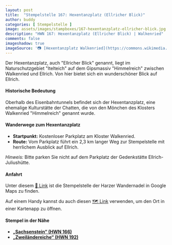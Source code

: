 ```yaml
---
layout: post
title:  "Stempelstelle 167: Hexentanzplatz (Ellricher Blick)"
author: buddy
categories: [ Stempelstelle ]
image: assets/images/stampboxes/167-hexentanzplatz-ellricher-blick.jpg
description: "HWN 167: Hexentanzplatz (Ellricher Blick) | Walkenried"
comments: false
imageshadow: true
imageSource: '📷 [Hexentanzplatz Walkenried](https://commons.wikimedia.org/wiki/File:Hexentanzplatz_Walkenried.jpg) von <a href="//commons.wikimedia.org/wiki/User:B.Thomas95" title="User:B.Thomas95">Thomas Binder</a> unter Lizenz [CC BY-SA 4.0](https://creativecommons.org/licenses/by-sa/4.0)'
---
```


Der Hexentanzplatz, auch "Ellricher Blick" genannt, liegt im Naturschutzgebiet "Itelteich" auf dem Gipsmassiv "Himmelreich" zwischen Walkenried und Ellrich. Von hier bietet sich ein wunderschöner Blick auf Ellrich. 

#### Historische Bedeutung

Oberhalb des Eisenbahntunnels befindet sich der Hexentanzplatz, eine ehemalige Kulturstätte der Chatten, die von den Mönchen des Klosters Walkenried "Himmelreich" genannt wurde. 

#### Wanderwege zum Hexentanzplatz

- **Startpunkt:** Kostenloser Parkplatz am Kloster Walkenried.
- **Route:** Vom Parkplatz führt ein 2,3 km langer Weg zur Stempelstelle mit herrlichem Ausblick auf Ellrich. 

*Hinweis:* Bitte parken Sie nicht auf dem Parkplatz der Gedenkstätte Ellrich-Juliushütte.

#### Anfahrt

Unter diesem [📍 Link](https://www.google.com/maps/dir/?api=1&origin=&destination=51.58104%2C%2010.64591) ist die Stempelstelle der Harzer Wandernadel in Google Maps zu finden.

<div class="android-only">
  Auf einem Handy kannst du auch diesen 
  <a href="geo:51.58104,10.64591">🗺️ Link</a> 
  verwenden, um den Ort in einer Kartenapp zu öffnen.
  <p></p>
</div>

#### Stempel in der Nähe

- [**„Sachsenstein“ (HWN 166)**](/stempelstelle-166-sachsensteinhuette)
- [**„Zweiländereiche“ (HWN 192)**](/stempelstelle-192-historischer-gipsbrennofen)
